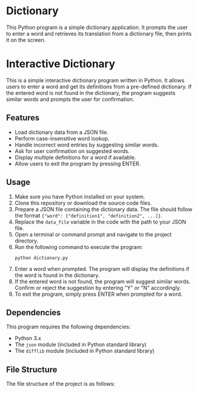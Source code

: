 # Dictionary
This Python program is a simple dictionary application. It prompts the user to enter a word and retrieves its translation from a dictionary file, then prints it on the screen.

# Interactive Dictionary

This is a simple interactive dictionary program written in Python. It allows users to enter a word and get its definitions from a pre-defined dictionary. If the entered word is not found in the dictionary, the program suggests similar words and prompts the user for confirmation.

## Features

- Load dictionary data from a JSON file.
- Perform case-insensitive word lookup.
- Handle incorrect word entries by suggesting similar words.
- Ask for user confirmation on suggested words.
- Display multiple definitions for a word if available.
- Allow users to exit the program by pressing ENTER.

## Usage

1. Make sure you have Python installed on your system.
2. Clone this repository or download the source code files.
3. Prepare a JSON file containing the dictionary data. The file should follow the format `{"word": ["definition1", "definition2", ...]}`.
4. Replace the `data_file` variable in the code with the path to your JSON file.
5. Open a terminal or command prompt and navigate to the project directory.
6. Run the following command to execute the program:
    ```
    python dictionary.py
    ```
7. Enter a word when prompted. The program will display the definitions if the word is found in the dictionary.
8. If the entered word is not found, the program will suggest similar words. Confirm or reject the suggestion by entering "Y" or "N" accordingly.
9. To exit the program, simply press ENTER when prompted for a word.

## Dependencies

This program requires the following dependencies:

- Python 3.x
- The `json` module (included in Python standard library)
- The `difflib` module (included in Python standard library)

## File Structure

The file structure of the project is as follows:

